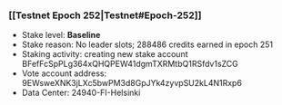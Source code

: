 ### [[Testnet Epoch 252|Testnet#Epoch-252]]
* Stake level: **Baseline**
* Stake reason: No leader slots; 288486 credits earned in epoch 251
* Staking activity: creating new stake account BFefFcSpPLg364xQHQPEW41dgmTXRMtbQ1RSfdv1sZCG
* Vote account address: 9EWsweXNK3jLXc5bwPM3d8GpJYk4zyvpSU2kL4N1Rxp6
* Data Center: 24940-FI-Helsinki